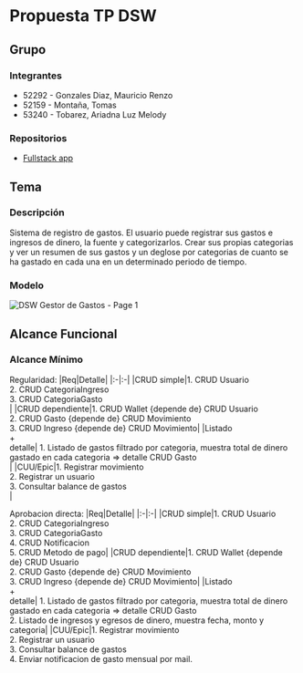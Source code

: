 # Propuesta TP DSW

## Grupo
### Integrantes
* 52292 - Gonzales Diaz, Mauricio Renzo
* 52159 - Montaña, Tomas
* 53240 - Tobarez, Ariadna Luz Melody

### Repositorios
* [Fullstack app](https://github.com/mauriciogonzales98/GestionGastos)

## Tema
### Descripción
Sistema de registro de gastos. El usuario puede registrar sus gastos e ingresos de dinero, la fuente y categorizarlos. Crear sus propias categorias y ver un resumen de sus gastos y un deglose por categorias de cuanto se ha gastado en cada una en un determinado periodo de tiempo.

### Modelo
![DSW Gestor de Gastos - Page 1](https://github.com/user-attachments/assets/c0b8e586-ad5f-4ba7-87eb-53bcf623aeac)


## Alcance Funcional 

### Alcance Mínimo 

Regularidad:
|Req|Detalle|
|:-|:-|
|CRUD simple|1. CRUD Usuario<br>2. CRUD CategoriaIngreso<br>3. CRUD CategoriaGasto<br>|
|CRUD dependiente|1. CRUD Wallet {depende de} CRUD Usuario<br>2. CRUD Gasto {depende de} CRUD Movimiento<br>3. CRUD Ingreso {depende de} CRUD Movimiento|
|Listado<br>+<br>detalle| 1. Listado de gastos filtrado por categoria, muestra total de dinero gastado en cada categoria => detalle CRUD Gasto<br>|
|CUU/Epic|1. Registrar movimiento<br>2. Registrar un usuario<br>3. Consultar balance de gastos<br>|

Aprobacion directa:
|Req|Detalle|
|:-|:-|
|CRUD simple|1. CRUD Usuario<br>2. CRUD CategoriaIngreso<br>3. CRUD CategoriaGasto<br>4. CRUD Notificacion<br> 5. CRUD Metodo de pago|
|CRUD dependiente|1. CRUD Wallet {depende de} CRUD Usuario<br>2. CRUD Gasto {depende de} CRUD Movimiento<br>3. CRUD Ingreso {depende de} CRUD Movimiento|
|Listado<br>+<br>detalle| 1. Listado de gastos filtrado por categoria, muestra total de dinero gastado en cada categoria => detalle CRUD Gasto<br> 2. Listado de ingresos y egresos de dinero, muestra fecha, monto y categoria|
|CUU/Epic|1. Registrar movimiento<br>2. Registrar un usuario<br>3. Consultar balance de gastos<br>4. Enviar notificacion de gasto mensual por mail.
